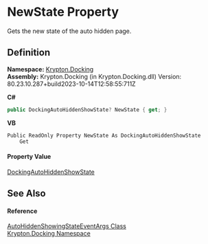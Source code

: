 # NewState Property


Gets the new state of the auto hidden page.



## Definition
**Namespace:** <a href="98399376-cf41-9454-4b4d-4fab2ca20bc7.md">Krypton.Docking</a>  
**Assembly:** Krypton.Docking (in Krypton.Docking.dll) Version: 80.23.10.287+build2023-10-14T12:58:55:711Z

**C#**
``` C#
public DockingAutoHiddenShowState? NewState { get; }
```
**VB**
``` VB
Public ReadOnly Property NewState As DockingAutoHiddenShowState
	Get
```



#### Property Value
<a href="ac9144f1-2246-9234-a967-a5e695c39ba5.md">DockingAutoHiddenShowState</a>

## See Also


#### Reference
<a href="88dbb68a-b69d-6ba7-c5d0-857fc89de762.md">AutoHiddenShowingStateEventArgs Class</a>  
<a href="98399376-cf41-9454-4b4d-4fab2ca20bc7.md">Krypton.Docking Namespace</a>  
